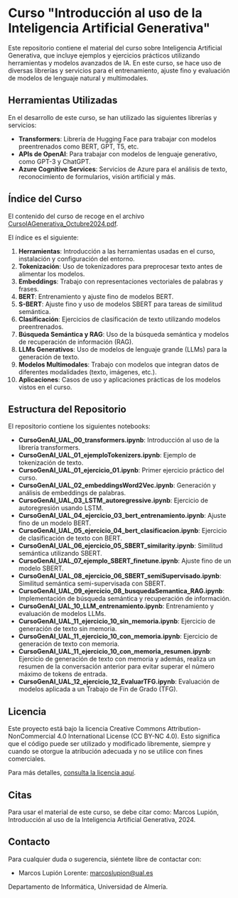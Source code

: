 # Curso "Introducción al uso de la Inteligencia Artificial Generativa"

Este repositorio contiene el material del curso sobre Inteligencia Artificial Generativa, que incluye ejemplos y ejercicios prácticos utilizando herramientas y modelos avanzados de IA. En este curso, se hace uso de diversas librerías y servicios para el entrenamiento, ajuste fino y evaluación de modelos de lenguaje natural y multimodales.

## Herramientas Utilizadas

En el desarrollo de este curso, se han utilizado las siguientes librerías y servicios:

- **Transformers**: Librería de Hugging Face para trabajar con modelos preentrenados como BERT, GPT, T5, etc.
- **APIs de OpenAI**: Para trabajar con modelos de lenguaje generativo, como GPT-3 y ChatGPT.
- **Azure Cognitive Services**: Servicios de Azure para el análisis de texto, reconocimiento de formularios, visión artificial y más.

## Índice del Curso

El contenido del curso de recoge en el archivo [CursoIAGenerativa_Octubre2024.pdf](CursoIAGenerativa_Octubre2024.pdf).

El índice es el siguiente:


1. **Herramientas**: Introducción a las herramientas usadas en el curso, instalación y configuración del entorno.
2. **Tokenización**: Uso de tokenizadores para preprocesar texto antes de alimentar los modelos.
3. **Embeddings**: Trabajo con representaciones vectoriales de palabras y frases.
4. **BERT**: Entrenamiento y ajuste fino de modelos BERT.
5. **S-BERT**: Ajuste fino y uso de modelos SBERT para tareas de similitud semántica.
6. **Clasificación**: Ejercicios de clasificación de texto utilizando modelos preentrenados.
7. **Búsqueda Semántica y RAG**: Uso de la búsqueda semántica y modelos de recuperación de información (RAG).
8. **LLMs Generativos**: Uso de modelos de lenguaje grande (LLMs) para la generación de texto.
9. **Modelos Multimodales**: Trabajo con modelos que integran datos de diferentes modalidades (texto, imágenes, etc.).
10. **Aplicaciones**: Casos de uso y aplicaciones prácticas de los modelos vistos en el curso.


## Estructura del Repositorio
El repositorio contiene los siguientes notebooks:

- **CursoGenAI_UAL_00_transformers.ipynb**: Introducción al uso de la librería transformers.
- **CursoGenAI_UAL_01_ejemploTokenizers.ipynb**: Ejemplo de tokenización de texto.
- **CursoGenAI_UAL_01_ejercicio_01.ipynb**: Primer ejercicio práctico del curso.
- **CursoGenAI_UAL_02_embeddingsWord2Vec.ipynb**: Generación y análisis de embeddings de palabras.
- **CursoGenAI_UAL_03_LSTM_autoregressive.ipynb**: Ejercicio de autoregresión usando LSTM.
- **CursoGenAI_UAL_04_ejercicio_03_bert_entrenamiento.ipynb**: Ajuste fino de un modelo BERT.
- **CursoGenAI_UAL_05_ejercicio_04_bert_clasificacion.ipynb**: Ejercicio de clasificación de texto con BERT.
- **CursoGenAI_UAL_06_ejercicio_05_SBERT_similarity.ipynb**: Similitud semántica utilizando SBERT.
- **CursoGenAI_UAL_07_ejemplo_SBERT_finetune.ipynb**: Ajuste fino de un modelo SBERT.
- **CursoGenAI_UAL_08_ejercicio_06_SBERT_semiSupervisado.ipynb**: Similitud semántica semi-supervisada con SBERT.
- **CursoGenAI_UAL_09_ejercicio_08_busquedaSemantica_RAG.ipynb**: Implementación de búsqueda semántica y recuperación de información.
- **CursoGenAI_UAL_10_LLM_entrenamiento.ipynb**: Entrenamiento y evaluación de modelos LLMs.
- **CursoGenAI_UAL_11_ejercicio_10_sin_memoria.ipynb**: Ejercicio de generación de texto sin memoria.
- **CursoGenAI_UAL_11_ejercicio_10_con_memoria.ipynb**: Ejercicio de generación de texto con memoria.
- **CursoGenAI_UAL_11_ejercicio_10_con_memoria_resumen.ipynb**: Ejercicio de generación de texto con memoria y además, realiza un resumen de la conversación anterior para evitar superar el número máximo de tokens de entrada.
- **CursoGenAI_UAL_12_ejercicio_12_EvaluarTFG.ipynb**: Evaluación de modelos aplicada a un Trabajo de Fin de Grado (TFG).

## Licencia
Este proyecto está bajo la licencia Creative Commons Attribution-NonCommercial 4.0 International License (CC BY-NC 4.0). Esto significa que el código puede ser utilizado y modificado libremente, siempre y cuando se otorgue la atribución adecuada y no se utilice con fines comerciales.

Para más detalles, [consulta la licencia aquí](LICENSE.txt).

## Citas

Para usar el material de este curso, se debe citar como: Marcos Lupión, Introducción al uso de la Inteligencia Artificial Generativa, 2024. 

## Contacto

Para cualquier duda o sugerencia, siéntete libre de contactar con:

- Marcos Lupión Lorente: marcoslupion@ual.es

Departamento de Informática, Universidad de Almería. 